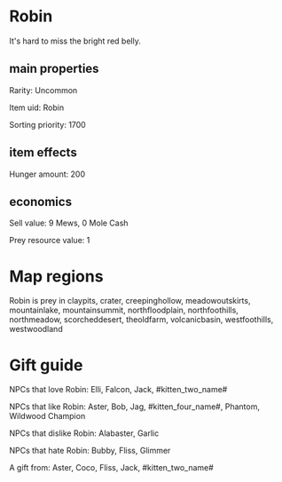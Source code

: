 # Robin

It's hard to miss the bright red belly.

## main properties

Rarity: Uncommon

Item uid: Robin

Sorting priority: 1700

## item effects

Hunger amount: 200

## economics

Sell value: 9 Mews, 0 Mole Cash

Prey resource value: 1

# Map regions

Robin is prey in claypits, crater, creepinghollow, meadowoutskirts, mountainlake, mountainsummit, northfloodplain, northfoothills, northmeadow, scorcheddesert, theoldfarm, volcanicbasin, westfoothills, westwoodland

# Gift guide

NPCs that love Robin: Elli, Falcon, Jack, #kitten_two_name#

NPCs that like Robin: Aster, Bob, Jag, #kitten_four_name#, Phantom, Wildwood Champion

NPCs that dislike Robin: Alabaster, Garlic

NPCs that hate Robin: Bubby, Fliss, Glimmer

A gift from: Aster, Coco, Fliss, Jack, #kitten_two_name#